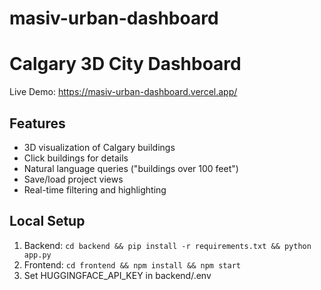 # masiv-urban-dashboard
# Calgary 3D City Dashboard

Live Demo: https://masiv-urban-dashboard.vercel.app/

## Features
- 3D visualization of Calgary buildings
- Click buildings for details
- Natural language queries ("buildings over 100 feet")
- Save/load project views
- Real-time filtering and highlighting

## Local Setup
1. Backend: `cd backend && pip install -r requirements.txt && python app.py`
2. Frontend: `cd frontend && npm install && npm start`
3. Set HUGGINGFACE_API_KEY in backend/.env

